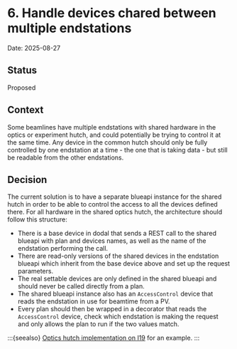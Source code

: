 # 6. Handle devices chared between multiple endstations

Date: 2025-08-27

## Status

Proposed

## Context

Some beamlines have multiple endstations with shared hardware in the optics or experiment hutch, and could potentially be trying to control it at the same time. Any device in the common hutch should only be fully controlled by one endstation at a time - the one that is taking data - but still be readable from the other endstations.

## Decision

The current solution is to have a separate blueapi instance for the shared hutch in order to be able to control the access to all the devices defined there.
For all hardware in the shared optics hutch, the architecture should follow this structure:

- There is a base device in dodal that sends a REST call to the shared blueapi with plan and devices names, as well as the name of the endstation performing the call.
- There are read-only versions of the shared devices in the endstation blueapi which inherit from the base device above and set up the request parameters.
- The real settable devices are only defined in the shared blueapi and should never be called directly from a plan.
- The shared blueapi instance also has an ``AccessControl`` device that reads the endstation in use for beamtime from a PV.
- Every plan should then be wrapped in a decorator that reads the ``AccessControl`` device, check which endstation is making the request and only allows the plan to run if the two values match.


:::{seealso}
[Optics hutch implementation on I19](https://diamondlightsource.github.io/i19-bluesky/main/explanations/decisions/0004-optics-blueapi-architecture.html) for an example.
:::
